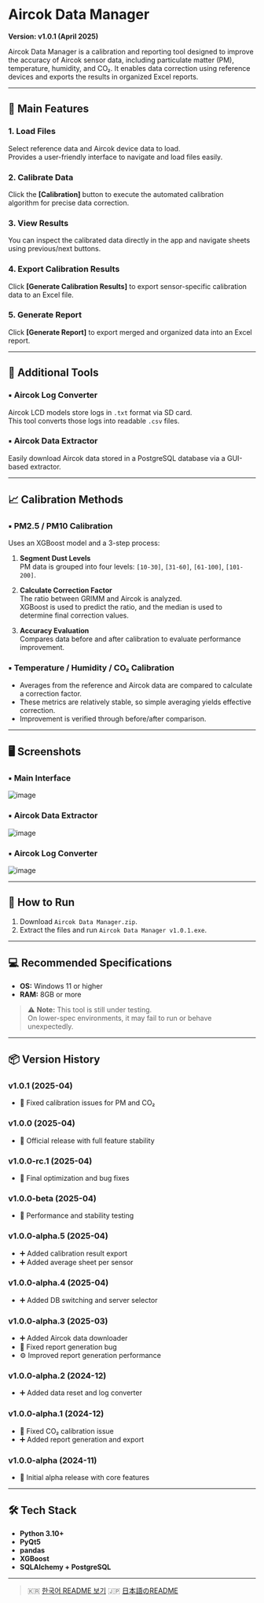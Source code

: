 # Aircok Data Manager  
**Version: v1.0.1 (April 2025)**

Aircok Data Manager is a calibration and reporting tool designed to improve the accuracy of Aircok sensor data, including particulate matter (PM), temperature, humidity, and CO₂. It enables data correction using reference devices and exports the results in organized Excel reports.

---

## 🧩 Main Features

### 1. Load Files
Select reference data and Aircok device data to load.  
Provides a user-friendly interface to navigate and load files easily.

### 2. Calibrate Data
Click the **[Calibration]** button to execute the automated calibration algorithm for precise data correction.

### 3. View Results
You can inspect the calibrated data directly in the app and navigate sheets using previous/next buttons.

### 4. Export Calibration Results
Click **[Generate Calibration Results]** to export sensor-specific calibration data to an Excel file.

### 5. Generate Report
Click **[Generate Report]** to export merged and organized data into an Excel report.

---

## 🔧 Additional Tools

### ▪ Aircok Log Converter
Aircok LCD models store logs in `.txt` format via SD card.  
This tool converts those logs into readable `.csv` files.

### ▪ Aircok Data Extractor
Easily download Aircok data stored in a PostgreSQL database via a GUI-based extractor.

---

## 📈 Calibration Methods

### ▪ PM2.5 / PM10 Calibration
Uses an XGBoost model and a 3-step process:

1. **Segment Dust Levels**  
   PM data is grouped into four levels: `[10-30]`, `[31-60]`, `[61-100]`, `[101-200]`.

2. **Calculate Correction Factor**  
   The ratio between GRIMM and Aircok is analyzed.  
   XGBoost is used to predict the ratio, and the median is used to determine final correction values.

3. **Accuracy Evaluation**  
   Compares data before and after calibration to evaluate performance improvement.

### ▪ Temperature / Humidity / CO₂ Calibration
- Averages from the reference and Aircok data are compared to calculate a correction factor.
- These metrics are relatively stable, so simple averaging yields effective correction.
- Improvement is verified through before/after comparison.

---

## 🖥️ Screenshots

### ▪ Main Interface  
![image](https://github.com/user-attachments/assets/5a5bf2dd-024c-4784-8bc7-1405696ee52d)

### ▪ Aircok Data Extractor  
![image](https://github.com/user-attachments/assets/675aaa13-0c09-40d0-9d79-c679a3e02e67)

### ▪ Aircok Log Converter  
![image](https://github.com/user-attachments/assets/8fc250bf-309c-42f2-a916-169620c75000)

---

## 🚀 How to Run

1. Download `Aircok Data Manager.zip`.
2. Extract the files and run `Aircok Data Manager v1.0.1.exe`.

---

## 💻 Recommended Specifications

- **OS:** Windows 11 or higher  
- **RAM:** 8GB or more

> ⚠️ **Note:** This tool is still under testing.  
> On lower-spec environments, it may fail to run or behave unexpectedly.

---

## 📦 Version History

### v1.0.1 (2025-04)
- 🐞 Fixed calibration issues for PM and CO₂

### v1.0.0 (2025-04)
- 🎉 Official release with full feature stability

### v1.0.0-rc.1 (2025-04)
- 🔧 Final optimization and bug fixes

### v1.0.0-beta (2025-04)
- 🧪 Performance and stability testing

### v1.0.0-alpha.5 (2025-04)
- ➕ Added calibration result export  
- ➕ Added average sheet per sensor

### v1.0.0-alpha.4 (2025-04)
- ➕ Added DB switching and server selector

### v1.0.0-alpha.3 (2025-03)
- ➕ Added Aircok data downloader  
- 🐞 Fixed report generation bug  
- ⚙ Improved report generation performance

### v1.0.0-alpha.2 (2024-12)
- ➕ Added data reset and log converter

### v1.0.0-alpha.1 (2024-12)
- 🐞 Fixed CO₂ calibration issue  
- ➕ Added report generation and export

### v1.0.0-alpha (2024-11)
- 🚀 Initial alpha release with core features

---

## 🛠 Tech Stack

- **Python 3.10+**
- **PyQt5**
- **pandas**
- **XGBoost**
- **SQLAlchemy + PostgreSQL**

---

> 🇰🇷 [한국어 README 보기](README.md)
> 🇯🇵 [日本語のREADME](README.ja.md)

